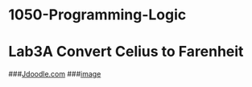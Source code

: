 # 1050-Programming-Logic
# Lab3A Convert Celius to Farenheit
###[Jdoodle.com](https://www.jdoodle.com/ia/1kCs)
###[image](![image](https://github.com/user-attachments/assets/db8882da-08f9-4627-a293-79923750788f)
)
